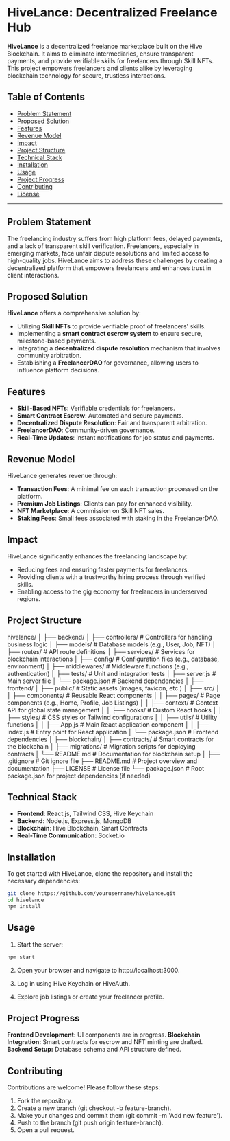 # **HiveLance: Decentralized Freelance Hub**

**HiveLance** is a decentralized freelance marketplace built on the Hive Blockchain. It aims to eliminate intermediaries, ensure transparent payments, and provide verifiable skills for freelancers through Skill NFTs. This project empowers freelancers and clients alike by leveraging blockchain technology for secure, trustless interactions.

## **Table of Contents**

- [Problem Statement](#problem-statement)
- [Proposed Solution](#proposed-solution)
- [Features](#features)
- [Revenue Model](#revenue-model)
- [Impact](#impact)
- [Project Structure](#project-structure)
- [Technical Stack](#technical-stack)
- [Installation](#installation)
- [Usage](#usage)
- [Project Progress](#project-progress)
- [Contributing](#contributing)
- [License](#license)

---

## **Problem Statement**

The freelancing industry suffers from high platform fees, delayed payments, and a lack of transparent skill verification. Freelancers, especially in emerging markets, face unfair dispute resolutions and limited access to high-quality jobs. HiveLance aims to address these challenges by creating a decentralized platform that empowers freelancers and enhances trust in client interactions.

## **Proposed Solution**

**HiveLance** offers a comprehensive solution by:

- Utilizing **Skill NFTs** to provide verifiable proof of freelancers' skills.
- Implementing a **smart contract escrow system** to ensure secure, milestone-based payments.
- Integrating a **decentralized dispute resolution** mechanism that involves community arbitration.
- Establishing a **FreelancerDAO** for governance, allowing users to influence platform decisions.

## **Features**

- **Skill-Based NFTs**: Verifiable credentials for freelancers.
- **Smart Contract Escrow**: Automated and secure payments.
- **Decentralized Dispute Resolution**: Fair and transparent arbitration.
- **FreelancerDAO**: Community-driven governance.
- **Real-Time Updates**: Instant notifications for job status and payments.

## **Revenue Model**

HiveLance generates revenue through:

- **Transaction Fees**: A minimal fee on each transaction processed on the platform.
- **Premium Job Listings**: Clients can pay for enhanced visibility.
- **NFT Marketplace**: A commission on Skill NFT sales.
- **Staking Fees**: Small fees associated with staking in the FreelancerDAO.

## **Impact**

HiveLance significantly enhances the freelancing landscape by:

- Reducing fees and ensuring faster payments for freelancers.
- Providing clients with a trustworthy hiring process through verified skills.
- Enabling access to the gig economy for freelancers in underserved regions.

## **Project Structure**
hivelance/
│
├── backend/
│   ├── controllers/               # Controllers for handling business logic
│   ├── models/                    # Database models (e.g., User, Job, NFT)
│   ├── routes/                    # API route definitions
│   ├── services/                  # Services for blockchain interactions
│   ├── config/                    # Configuration files (e.g., database, environment)
│   ├── middlewares/               # Middleware functions (e.g., authentication)
│   ├── tests/                     # Unit and integration tests
│   ├── server.js                  # Main server file
│   └── package.json               # Backend dependencies
│
├── frontend/
│   ├── public/                    # Static assets (images, favicon, etc.)
│   ├── src/
│   │   ├── components/            # Reusable React components
│   │   ├── pages/                 # Page components (e.g., Home, Profile, Job Listings)
│   │   ├── context/               # Context API for global state management
│   │   ├── hooks/                 # Custom React hooks
│   │   ├── styles/                # CSS styles or Tailwind configurations
│   │   ├── utils/                 # Utility functions
│   │   ├── App.js                 # Main React application component
│   │   ├── index.js               # Entry point for React application
│   └── package.json               # Frontend dependencies
│
├── blockchain/
│   ├── contracts/                 # Smart contracts for the blockchain
│   ├── migrations/                # Migration scripts for deploying contracts
│   └── README.md                  # Documentation for blockchain setup
│
├── .gitignore                     # Git ignore file
├── README.md                      # Project overview and documentation
├── LICENSE                        # License file
└── package.json                   # Root package.json for project dependencies (if needed)


## **Technical Stack**

- **Frontend**: React.js, Tailwind CSS, Hive Keychain
- **Backend**: Node.js, Express.js, MongoDB
- **Blockchain**: Hive Blockchain, Smart Contracts
- **Real-Time Communication**: Socket.io

## **Installation**

To get started with HiveLance, clone the repository and install the necessary dependencies:

```bash
git clone https://github.com/yourusername/hivelance.git
cd hivelance
npm install
```

## **Usage**

1. Start the server:

```bash
npm start
```
2. Open your browser and navigate to http://localhost:3000.

3. Log in using Hive Keychain or HiveAuth.

4. Explore job listings or create your freelancer profile.

## **Project Progress**

**Frontend Development:** UI components are in progress.
**Blockchain Integration:** Smart contracts for escrow and NFT minting are drafted.
**Backend Setup:** Database schema and API structure defined.

## **Contributing**

Contributions are welcome! Please follow these steps:

1. Fork the repository.
2. Create a new branch (git checkout -b feature-branch).
3. Make your changes and commit them (git commit -m 'Add new feature').
4. Push to the branch (git push origin feature-branch).
5. Open a pull request.
